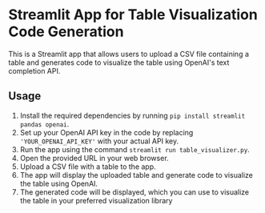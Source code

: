 # Streamlit App for Table Visualization Code Generation

This is a Streamlit app that allows users to upload a CSV file containing a table and generates code to visualize the table using OpenAI's text completion API.

## Usage

1. Install the required dependencies by running `pip install streamlit pandas openai`.
2. Set up your OpenAI API key in the code by replacing `'YOUR_OPENAI_API_KEY'` with your actual API key.
3. Run the app using the command `streamlit run table_visualizer.py`.
4. Open the provided URL in your web browser.
5. Upload a CSV file with a table to the app.
6. The app will display the uploaded table and generate code to visualize the table using OpenAI.
7. The generated code will be displayed, which you can use to visualize the table in your preferred visualization library

